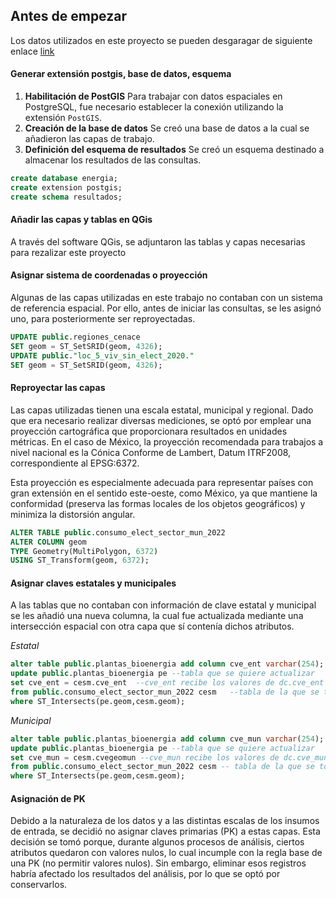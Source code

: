 ## Antes de empezar

Los datos utilizados en este proyecto se pueden desgaragar de  siguiente enlace [link](https://drive.google.com/drive/folders/1KCzQPz1-1GVqG42nVULHB4QhW8B1-3GN)

#### Generar extensión postgis, base de datos, esquema 

1. **Habilitación de PostGIS** 
   Para trabajar con datos espaciales en PostgreSQL, fue necesario establecer la conexión utilizando la extensión `PostGIS`.
2. **Creación de la base de datos**
   Se creó una base de datos a la cual se añadieron las capas de trabajo.
3. **Definición del esquema de resultados** 
   Se creó un esquema destinado a almacenar los resultados de las consultas.

``` sql
create database energia;
create extension postgis;
create schema resultados;
```
#### Añadir las capas y tablas en QGis
A través del software QGis, se adjuntaron las tablas y capas necesarias para rezalizar este proyecto


#### Asignar sistema de coordenadas o proyección
Algunas de las capas utilizadas en este trabajo no contaban con un sistema de referencia espacial. Por ello, antes de iniciar las consultas, se les asignó uno, para posteriormente ser reproyectadas.

``` sql
UPDATE public.regiones_cenace 
SET geom = ST_SetSRID(geom, 4326);
UPDATE public."loc_5_viv_sin_elect_2020."
SET geom = ST_SetSRID(geom, 4326);
```

#### Reproyectar las capas
Las capas utilizadas tienen una escala estatal, municipal y regional. Dado que era necesario realizar diversas mediciones, se optó por emplear una proyección cartográfica que proporcionara resultados en unidades métricas. En el caso de México, la proyección recomendada para trabajos a nivel nacional es la Cónica Conforme de Lambert, Datum ITRF2008, correspondiente al EPSG:6372.

Esta proyección es especialmente adecuada para representar países con gran extensión en el sentido este-oeste, como México, ya que mantiene la conformidad (preserva las formas locales de los objetos geográficos) y minimiza la distorsión angular.

``` sql
ALTER TABLE public.consumo_elect_sector_mun_2022
ALTER COLUMN geom
TYPE Geometry(MultiPolygon, 6372)
USING ST_Transform(geom, 6372);
```

#### Asignar claves estatales y municipales
A las tablas que no contaban con información de clave estatal y municipal se les añadió una nueva columna, la cual fue actualizada mediante una intersección espacial con otra capa que sí contenía dichos atributos. 

*Estatal*

``` sql
alter table public.plantas_bioenergia add column cve_ent varchar(254);
update public.plantas_bioenergia pe --tabla que se quiere actualizar
set cve_ent = cesm.cve_ent	--cve_ent recibe los valores de dc.cve_ent
from public.consumo_elect_sector_mun_2022 cesm   --tabla de la que se toman los datos
where ST_Intersects(pe.geom,cesm.geom);

```
*Municipal*

``` sql
alter table public.plantas_bioenergia add column cve_mun varchar(254);
update public.plantas_bioenergia pe --tabla que se quiere actualizar
set cve_mun = cesm.cvegeomun --cve_mun recibe los valores de dc.cve_mun
from public.consumo_elect_sector_mun_2022 cesm -- tabla de la que se toman los datos
where ST_Intersects(pe.geom,cesm.geom);

```

#### Asignación de PK
Debido a la naturaleza de los datos y a las distintas escalas de los insumos de entrada, se decidió no asignar claves primarias (PK) a estas capas. Esta decisión se tomó porque, durante algunos procesos de análisis, ciertos atributos quedaron con valores nulos, lo cual incumple con la regla base de una PK (no permitir valores nulos). Sin embargo, eliminar esos registros habría afectado los resultados del análisis, por lo que se optó por conservarlos.


























